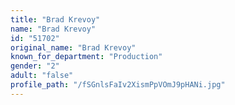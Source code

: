 ```yaml
---
title: "Brad Krevoy"
name: "Brad Krevoy"
id: "51702"
original_name: "Brad Krevoy"
known_for_department: "Production"
gender: "2"
adult: "false"
profile_path: "/fSGnlsFaIv2XismPpVOmJ9pHANi.jpg"
---
```

